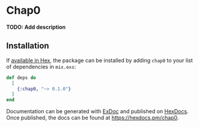 # Chap0

**TODO: Add description**

## Installation

If [available in Hex](https://hex.pm/docs/publish), the package can be installed
by adding `chap0` to your list of dependencies in `mix.exs`:

```elixir
def deps do
  [
    {:chap0, "~> 0.1.0"}
  ]
end
```

Documentation can be generated with [ExDoc](https://github.com/elixir-lang/ex_doc)
and published on [HexDocs](https://hexdocs.pm). Once published, the docs can
be found at <https://hexdocs.pm/chap0>.

